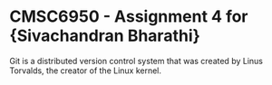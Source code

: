 # CMSC6950 - Assignment 4 for {Sivachandran Bharathi}
Git is a distributed version control system that was created by
Linus Torvalds, the creator of the Linux kernel.
